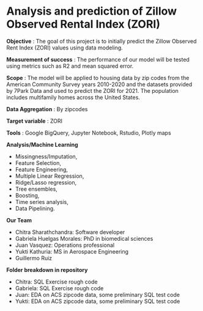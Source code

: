 # Analysis and prediction of Zillow Observed Rental Index (ZORI)

**Objective** : The goal of this project is to initially predict the Zillow Observed Rent Index (ZORI) values using data modeling.

**Measurement of success** : The performance of our model will be tested using metrics such as R2 and mean squared error.

**Scope** : The model will be applied to housing data by zip codes from the American Community Survey years 2010-2020 and the datasets provided by 7Park Data and used to predict the ZORI for 2021. The population includes multifamily homes across the United States.

**Data Aggregation** : By zipcodes

**Target variable** : ZORI 

**Tools** : Google BigQuery, Jupyter Notebook, Rstudio, Plotly maps

**Analysis/Machine Learning** 
- Missingness/Imputation, 
- Feature Selection, 
- Feature Engineering, 
- Multiple Linear Regression, 
- Ridge/Lasso regression, 
- Tree ensembles, 
- Boosting, 
- Time series analysis, 
- Data Pipelining.

**Our Team**

- Chitra Sharathchandra: Software developer
- Gabriela Huelgas Morales: PhD in biomedical sciences
- Juan Vasquez: Operations professional
- Yukti Kathuria: MS in Aerospace Engineering
- Guillermo Ruiz

**Folder breakdown in repository**

- Chitra: SQL Exercise rough code
- Gabriela: SQL Exercise rough code
- Juan: EDA on ACS zipcode data, some preliminary SQL test code
- Yukti: EDA on ACS zipcode data, some preliminary SQL test code
